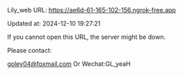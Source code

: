 Lily_web URL: https://ae6d-61-165-102-156.ngrok-free.app

Updated at: 2024-12-10 19:27:21

If you cannot open this URL, the server might be down.

Please contact: 

goley04@foxmail.com Or Wechat:GL_yeaH